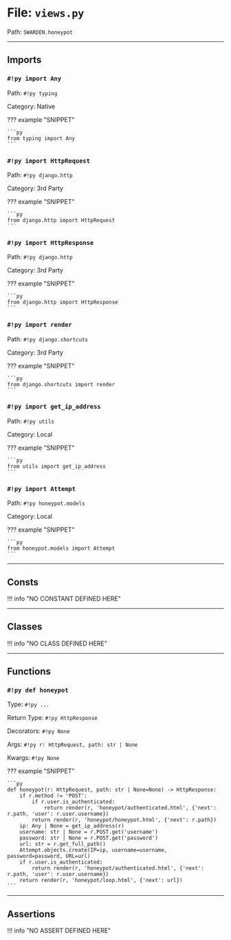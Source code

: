 
# File: `views.py`
Path: `SWARDEN.honeypot`



---

## Imports

### `#!py import Any`

Path: `#!py typing`

Category: Native

??? example "SNIPPET"

    ```py
    from typing import Any
    ```

### `#!py import HttpRequest`

Path: `#!py django.http`

Category: 3rd Party

??? example "SNIPPET"

    ```py
    from django.http import HttpRequest
    ```

### `#!py import HttpResponse`

Path: `#!py django.http`

Category: 3rd Party

??? example "SNIPPET"

    ```py
    from django.http import HttpResponse
    ```

### `#!py import render`

Path: `#!py django.shortcuts`

Category: 3rd Party

??? example "SNIPPET"

    ```py
    from django.shortcuts import render
    ```

### `#!py import get_ip_address`

Path: `#!py utils`

Category: Local

??? example "SNIPPET"

    ```py
    from utils import get_ip_address
    ```

### `#!py import Attempt`

Path: `#!py honeypot.models`

Category: Local

??? example "SNIPPET"

    ```py
    from honeypot.models import Attempt
    ```



---

## Consts

!!! info "NO CONSTANT DEFINED HERE"

---

## Classes

!!! info "NO CLASS DEFINED HERE"

---

## Functions

### `#!py def honeypot`

Type: `#!py ...`

Return Type: `#!py HttpResponse`

Decorators: `#!py None`

Args: `#!py r: HttpRequest, path: str | None`

Kwargs: `#!py None`

??? example "SNIPPET"

    ```py
    def honeypot(r: HttpRequest, path: str | None=None) -> HttpResponse:
        if r.method != 'POST':
            if r.user.is_authenticated:
                return render(r, 'honeypot/authenticated.html', {'next': r.path, 'user': r.user.username})
            return render(r, 'honeypot/honeypot.html', {'next': r.path})
        ip: Any | None = get_ip_address(r)
        username: str | None = r.POST.get('username')
        password: str | None = r.POST.get('password')
        url: str = r.get_full_path()
        Attempt.objects.create(IP=ip, username=username, password=password, URL=url)
        if r.user.is_authenticated:
            return render(r, 'honeypot/authenticated.html', {'next': r.path, 'user': r.user.username})
        return render(r, 'honeypot/loop.html', {'next': url})
    ```



---

## Assertions

!!! info "NO ASSERT DEFINED HERE"
